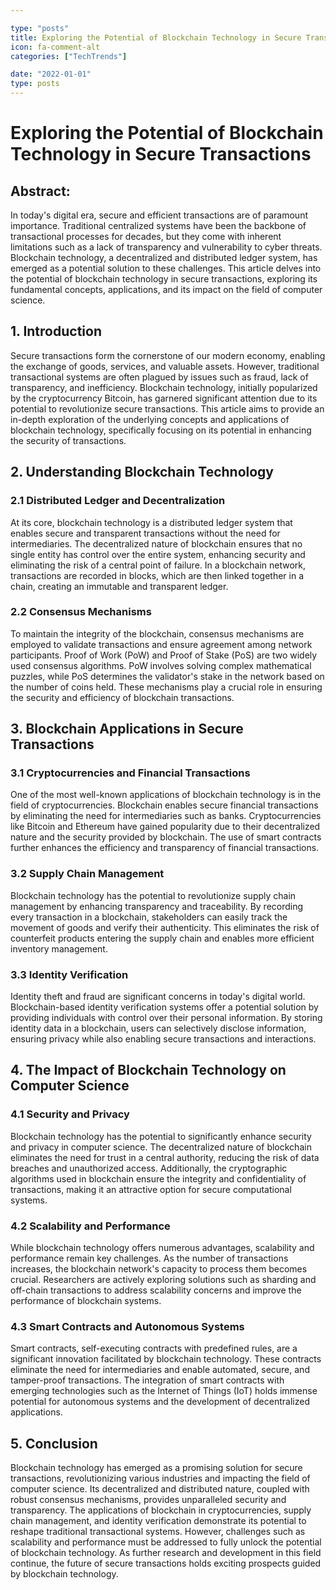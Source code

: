 ```yaml
---

type: "posts"
title: Exploring the Potential of Blockchain Technology in Secure Transactions
icon: fa-comment-alt
categories: ["TechTrends"]

date: "2022-01-01"
type: posts
---
```





# Exploring the Potential of Blockchain Technology in Secure Transactions

## Abstract:
In today's digital era, secure and efficient transactions are of paramount importance. Traditional centralized systems have been the backbone of transactional processes for decades, but they come with inherent limitations such as a lack of transparency and vulnerability to cyber threats. Blockchain technology, a decentralized and distributed ledger system, has emerged as a potential solution to these challenges. This article delves into the potential of blockchain technology in secure transactions, exploring its fundamental concepts, applications, and its impact on the field of computer science.

## 1. Introduction
Secure transactions form the cornerstone of our modern economy, enabling the exchange of goods, services, and valuable assets. However, traditional transactional systems are often plagued by issues such as fraud, lack of transparency, and inefficiency. Blockchain technology, initially popularized by the cryptocurrency Bitcoin, has garnered significant attention due to its potential to revolutionize secure transactions. This article aims to provide an in-depth exploration of the underlying concepts and applications of blockchain technology, specifically focusing on its potential in enhancing the security of transactions.

## 2. Understanding Blockchain Technology
### 2.1 Distributed Ledger and Decentralization
At its core, blockchain technology is a distributed ledger system that enables secure and transparent transactions without the need for intermediaries. The decentralized nature of blockchain ensures that no single entity has control over the entire system, enhancing security and eliminating the risk of a central point of failure. In a blockchain network, transactions are recorded in blocks, which are then linked together in a chain, creating an immutable and transparent ledger.

### 2.2 Consensus Mechanisms
To maintain the integrity of the blockchain, consensus mechanisms are employed to validate transactions and ensure agreement among network participants. Proof of Work (PoW) and Proof of Stake (PoS) are two widely used consensus algorithms. PoW involves solving complex mathematical puzzles, while PoS determines the validator's stake in the network based on the number of coins held. These mechanisms play a crucial role in ensuring the security and efficiency of blockchain transactions.

## 3. Blockchain Applications in Secure Transactions
### 3.1 Cryptocurrencies and Financial Transactions
One of the most well-known applications of blockchain technology is in the field of cryptocurrencies. Blockchain enables secure financial transactions by eliminating the need for intermediaries such as banks. Cryptocurrencies like Bitcoin and Ethereum have gained popularity due to their decentralized nature and the security provided by blockchain. The use of smart contracts further enhances the efficiency and transparency of financial transactions.

### 3.2 Supply Chain Management
Blockchain technology has the potential to revolutionize supply chain management by enhancing transparency and traceability. By recording every transaction in a blockchain, stakeholders can easily track the movement of goods and verify their authenticity. This eliminates the risk of counterfeit products entering the supply chain and enables more efficient inventory management.

### 3.3 Identity Verification
Identity theft and fraud are significant concerns in today's digital world. Blockchain-based identity verification systems offer a potential solution by providing individuals with control over their personal information. By storing identity data in a blockchain, users can selectively disclose information, ensuring privacy while also enabling secure transactions and interactions.

## 4. The Impact of Blockchain Technology on Computer Science
### 4.1 Security and Privacy
Blockchain technology has the potential to significantly enhance security and privacy in computer science. The decentralized nature of blockchain eliminates the need for trust in a central authority, reducing the risk of data breaches and unauthorized access. Additionally, the cryptographic algorithms used in blockchain ensure the integrity and confidentiality of transactions, making it an attractive option for secure computational systems.

### 4.2 Scalability and Performance
While blockchain technology offers numerous advantages, scalability and performance remain key challenges. As the number of transactions increases, the blockchain network's capacity to process them becomes crucial. Researchers are actively exploring solutions such as sharding and off-chain transactions to address scalability concerns and improve the performance of blockchain systems.

### 4.3 Smart Contracts and Autonomous Systems
Smart contracts, self-executing contracts with predefined rules, are a significant innovation facilitated by blockchain technology. These contracts eliminate the need for intermediaries and enable automated, secure, and tamper-proof transactions. The integration of smart contracts with emerging technologies such as the Internet of Things (IoT) holds immense potential for autonomous systems and the development of decentralized applications.

## 5. Conclusion
Blockchain technology has emerged as a promising solution for secure transactions, revolutionizing various industries and impacting the field of computer science. Its decentralized and distributed nature, coupled with robust consensus mechanisms, provides unparalleled security and transparency. The applications of blockchain in cryptocurrencies, supply chain management, and identity verification demonstrate its potential to reshape traditional transactional systems. However, challenges such as scalability and performance must be addressed to fully unlock the potential of blockchain technology. As further research and development in this field continue, the future of secure transactions holds exciting prospects guided by blockchain technology.